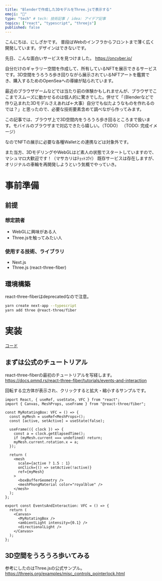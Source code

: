 ```yaml
---
title: "Blenderで作成した3DモデルをThree.jsで表示する"
emoji: "🔳"
type: "tech" # tech: 技術記事 / idea: アイデア記事
topics: ["react", "typescript", "threejs"]
published: false
---
```

こんにちは、にしざかです。
普段はWebのインフラからフロントまで薄く広く開発しています。デザインはできないです。

先日、こんな面白いサービスを見つけました。
https://oncyber.io/

自分だけのギャラリー空間を作成して、所有しているNFTを展示できるサービスです。3D空間をうろうろ歩き回りながら展示されているNFTアートを鑑賞でき、購入するためのOpenSeaへの導線が貼られています。

最近のブラウザゲームなどでは当たり前の体験かもしれませんが、ブラウザでここまでスムーズに動かせるのは個人的に驚きでした。併せて「（Blenderなどで作り込まれた3Dモデルさえあれば←大事）自分でも似たようなものを作れるのでは？」と思ったので、必要な技術要素含めて調べながら作ってみます。

この記事では、ブラウザ上で3D空間内をうろうろ歩き回るところまで扱います。モバイルのブラウザまで対応できたら嬉しい。（TODO）
（TODO: 完成イメージ）

なのでNFTの展示に必要な各種Walletとの連携などは対象外です。

また当方、3DモデリングやWebGLはど素人の状態でスタートしていますので、マシュマロ大歓迎です！（マサカリはﾁｮｯﾄｺﾜｲ）
既存サービスは存在しますが、オリジナルの車輪を再開発しようという気概でやっていき。

# 事前準備
## 前提
### 想定読者
- WebGLに興味がある人
- Three.jsを触ってみたい人

### 使用する技術、ライブラリ
- Next.js
- Three.js (react-three-fiber)

## 環境構築
react-three-fiberはdeprecatedなので注意。
```bash
yarn create next-app --typescript
yarn add three @react-three/fiber
```

# 実装
[コード](https://github.com/nszknao/try-threejs)

## まずは公式のチュートリアル
react-three-fiberの最初のチュートリアルを写経します。
https://docs.pmnd.rs/react-three-fiber/tutorials/events-and-interaction

回転する立方体が表示され、クリックすると拡大・縮小するサンプルです。

```js:EventsAndInteraction.tsx
import React, { useRef, useState, VFC } from "react";
import { Canvas, MeshProps, useFrame } from "@react-three/fiber";

const MyRotatingBox: VFC = () => {
  const myMesh = useRef<MeshProps>();
  const [active, setActive] = useState(false);

  useFrame(({ clock }) => {
    const a = clock.getElapsedTime();
    if (myMesh.current === undefined) return;
    myMesh.current.rotation.x = a;
  });

  return (
    <mesh
      scale={active ? 1.5 : 1}
      onClick={() => setActive(!active)}
      ref={myMesh}
    >
      <boxBufferGeometry />
      <meshPhongMaterial color="royalblue" />
    </mesh>
  );
};

export const EventsAndInteraction: VFC = () => {
  return (
    <Canvas>
      <MyRotatingBox />
      <ambientLight intensity={0.1} />
      <directionalLight />
    </Canvas>
  );
};
```

## 3D空間をうろうろ歩いてみる
参考にしたのはThree.jsの公式サンプル。
https://threejs.org/examples/misc_controls_pointerlock.html

```js:PointerLock.tsx
```
